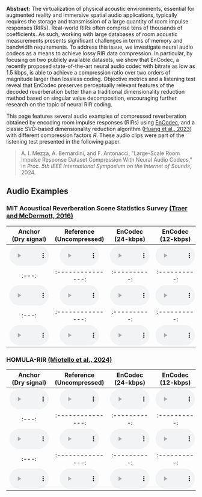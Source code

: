 __Abstract:__ The virtualization of physical acoustic environments, essential for augmented reality and immersive spatial audio applications, typically requires the storage and transmission of a large quantity of room impulse responses (RIRs). Real-world RIRs often comprise tens of thousands of coefficients. As such, working with large databases of room acoustic measurements presents significant challenges in terms of memory and bandwidth requirements. To address this issue, we investigate neural audio codecs as a means to achieve lossy RIR data compression. In particular, by focusing on two publicly available datasets, we show that EnCodec, a recently proposed state-of-the-art neural audio codec with bitrate as low as 1.5 kbps, is able to achieve a compression ratio over two orders of magnitude larger than lossless coding. Objective metrics and a listening test reveal that EnCodec preserves perceptually relevant features of the decoded reverberation better than a traditional dimensionality reduction method based on singular value decomposition, encouraging further research on the topic of neural RIR coding. 

This page features several audio examples of compressed reverberation obtained by encoding room impulse responses (RIRs) using [EnCodec](https://github.com/facebookresearch/encodec), and a classic SVD-based dimensionality reduction algorithm ([Huang et al., 2023](https://doi.org/10.1109/LSP.2023.3306619)) with different compression factors _R_.
These audio clips were part of the listening test presented in the following paper.

> A. I. Mezza, A. Bernardini, and F. Antonacci, "Large-Scale Room Impulse Response Dataset Compression With Neural Audio Codecs," in *Proc. 5th IEEE International Symposium on the Internet of Sounds*, 2024.

## Audio Examples

### MIT Acoustical Reverberation Scene Statistics Survey [(Traer and McDermott, 2016)](https://mcdermottlab.mit.edu/Reverb/IR_Survey.html)

| Anchor<br>(Dry signal)  | Reference<br>(Uncompressed) | EnCodec<br>(24-kbps) | EnCodec<br>(12-kbps) | EnCodec<br>(6-kbps) | EnCodec<br>(3-kbps) | EnCodec<br>(1.5-kbps) |  SVD (R=16)  | SVD (R=8) | SVD (R=4) |
| :---: | :---------------: | :----------: | :----------: | :---: | :----: | :----: | :---: | :-----: | :------------: |
| <audio controls  preload="auto" style="width: 105px"><source src="audio/dry/p300.wav" type="audio/mpeg">Your browser does not support the audio element.</audio> | <audio controls  preload="auto" style="width: 105px"><source src="audio/reference/p300-reference.wav" type="audio/mpeg">Your browser does not support the audio element.</audio> | <audio controls  preload="auto" style="width: 105px"><source src="audio/encodec/p300-24kbps.wav" type="audio/mpeg">Your browser does not support the audio element.</audio> | <audio controls  preload="auto" style="width: 105px"><source src="audio/encodec/p300-12kbps.wav" type="audio/mpeg">Your browser does not support the audio element.</audio> | <audio controls  preload="auto" style="width: 105px"><source src="audio/encodec/p300-6kbps.wav" type="audio/mpeg">Your browser does not support the audio element.</audio> | <audio controls  preload="auto" style="width: 105px"><source src="audio/encodec/p300-3kbps.wav" type="audio/mpeg">Your browser does not support the audio element.</audio>| <audio controls  preload="auto" style="width: 105px"><source src="audio/encodec/p300-1.5kbps.wav" type="audio/mpeg">Your browser does not support the audio element.</audio>|  <audio controls  preload="auto" style="width: 105px"><source src="audio/svd/p300-R=16.wav" type="audio/mpeg">Your browser does not support the audio element.</audio>| <audio controls  preload="auto" style="width: 105px"><source src="audio/svd/p300-R=8.wav" type="audio/mpeg">Your browser does not support the audio element.</audio>| <audio controls  preload="auto" style="width: 105px"><source src="audio/svd/p300-R=4.wav" type="audio/mpeg">Your browser does not support the audio element.</audio>|
| :---: | :---------------: | :----------: | :----------: | :---: | :----: | :----: | :---: | :-----: | :------------: |
| <audio controls  preload="auto" style="width: 105px"><source src="audio/dry/p227.wav" type="audio/mpeg">Your browser does not support the audio element.</audio>| <audio controls  preload="auto" style="width: 105px"><source src="audio/reference/p227-reference.wav" type="audio/mpeg">Your browser does not support the audio element.</audio> | <audio controls  preload="auto" style="width: 105px"><source src="audio/encodec/p227-24kbps.wav" type="audio/mpeg">Your browser does not support the audio element.</audio> | <audio controls  preload="auto" style="width: 105px"><source src="audio/encodec/p227-12kbps.wav" type="audio/mpeg">Your browser does not support the audio element.</audio> | <audio controls  preload="auto" style="width: 105px"><source src="audio/encodec/p227-6kbps.wav" type="audio/mpeg">Your browser does not support the audio element.</audio> | <audio controls  preload="auto" style="width: 105px"><source src="audio/encodec/p227-3kbps.wav" type="audio/mpeg">Your browser does not support the audio element.</audio>| <audio controls  preload="auto" style="width: 105px"><source src="audio/encodec/p227-1.5kbps.wav" type="audio/mpeg">Your browser does not support the audio element.</audio>|  <audio controls  preload="auto" style="width: 105px"><source src="audio/svd/p227-R=16.wav" type="audio/mpeg">Your browser does not support the audio element.</audio>| <audio controls  preload="auto" style="width: 105px"><source src="audio/svd/p227-R=8.wav" type="audio/mpeg">Your browser does not support the audio element.</audio>| <audio controls  preload="auto" style="width: 105px"><source src="audio/svd/p227-R=4.wav" type="audio/mpeg">Your browser does not support the audio element.</audio>|
| :---: | :---------------: | :----------: | :----------: | :---: | :----: | :----: | :---: | :-----: | :------------: |
| <audio controls  preload="auto" style="width: 105px"><source src="audio/dry/DontMeanAthing_Sax.wav" type="audio/mpeg">Your browser does not support the audio element.</audio> | <audio controls  preload="auto" style="width: 105px"><source src="audio/reference/DontMeanAthing_Sax-reference.wav" type="audio/mpeg">Your browser does not support the audio element.</audio> | <audio controls  preload="auto" style="width: 105px"><source src="audio/encodec/DontMeanAthing_Sax-24kbps.wav" type="audio/mpeg">Your browser does not support the audio element.</audio> | <audio controls  preload="auto" style="width: 105px"><source src="audio/encodec/DontMeanAthing_Sax-12kbps.wav" type="audio/mpeg">Your browser does not support the audio element.</audio> | <audio controls  preload="auto" style="width: 105px"><source src="audio/encodec/DontMeanAthing_Sax-6kbps.wav" type="audio/mpeg">Your browser does not support the audio element.</audio> | <audio controls  preload="auto" style="width: 105px"><source src="audio/encodec/DontMeanAthing_Sax-3kbps.wav" type="audio/mpeg">Your browser does not support the audio element.</audio>| <audio controls  preload="auto" style="width: 105px"><source src="audio/encodec/DontMeanAthing_Sax-1.5kbps.wav" type="audio/mpeg">Your browser does not support the audio element.</audio>|  <audio controls  preload="auto" style="width: 105px"><source src="audio/svd/DontMeanAthing_Sax-R=16.wav" type="audio/mpeg">Your browser does not support the audio element.</audio>| <audio controls  preload="auto" style="width: 105px"><source src="audio/svd/DontMeanAthing_Sax-R=8.wav" type="audio/mpeg">Your browser does not support the audio element.</audio>| <audio controls  preload="auto" style="width: 105px"><source src="audio/svd/DontMeanAthing_Sax-R=4.wav" type="audio/mpeg">Your browser does not support the audio element.</audio>|

### HOMULA-RIR [(Miotello et al., 2024)](https://doi.org/10.1109/ICASSPW62465.2024.10626753)

| Anchor<br>(Dry signal)  | Reference<br>(Uncompressed) | EnCodec<br>(24-kbps) | EnCodec<br>(12-kbps) | EnCodec<br>(6-kbps) | EnCodec<br>(3-kbps) | EnCodec<br>(1.5-kbps) |  SVD (R=16)  | SVD (R=8) | SVD (R=4) |
| :---: | :---------------: | :----------: | :----------: | :---: | :----: | :----: | :---: | :-----: | :------------: |
| <audio controls  preload="auto" style="width: 105px"><source src="audio/dry/p225.wav" type="audio/mpeg">Your browser does not support the audio element.</audio>| <audio controls  preload="auto" style="width: 105px"><source src="audio/reference/p225-reference.wav" type="audio/mpeg">Your browser does not support the audio element.</audio> | <audio controls  preload="auto" style="width: 105px"><source src="audio/encodec/p225-24kbps.wav" type="audio/mpeg">Your browser does not support the audio element.</audio> | <audio controls  preload="auto" style="width: 105px"><source src="audio/encodec/p225-12kbps.wav" type="audio/mpeg">Your browser does not support the audio element.</audio> | <audio controls  preload="auto" style="width: 105px"><source src="audio/encodec/p225-6kbps.wav" type="audio/mpeg">Your browser does not support the audio element.</audio> | <audio controls  preload="auto" style="width: 105px"><source src="audio/encodec/p225-3kbps.wav" type="audio/mpeg">Your browser does not support the audio element.</audio>| <audio controls  preload="auto" style="width: 105px"><source src="audio/encodec/p225-1.5kbps.wav" type="audio/mpeg">Your browser does not support the audio element.</audio>|  <audio controls  preload="auto" style="width: 105px"><source src="audio/svd/p225-R=16.wav" type="audio/mpeg">Your browser does not support the audio element.</audio>| <audio controls  preload="auto" style="width: 105px"><source src="audio/svd/p225-R=8.wav" type="audio/mpeg">Your browser does not support the audio element.</audio>| <audio controls  preload="auto" style="width: 105px"><source src="audio/svd/p225-R=4.wav" type="audio/mpeg">Your browser does not support the audio element.</audio>|
| :---: | :---------------: | :----------: | :----------: | :---: | :----: | :----: | :---: | :-----: | :------------: |
| <audio controls  preload="auto" style="width: 105px"><source src="audio/dry/p292.wav" type="audio/mpeg">Your browser does not support the audio element.</audio> | <audio controls  preload="auto" style="width: 105px"><source src="audio/reference/p292-reference.wav" type="audio/mpeg">Your browser does not support the audio element.</audio> | <audio controls  preload="auto" style="width: 105px"><source src="audio/encodec/p292-24kbps.wav" type="audio/mpeg">Your browser does not support the audio element.</audio> | <audio controls  preload="auto" style="width: 105px"><source src="audio/encodec/p292-12kbps.wav" type="audio/mpeg">Your browser does not support the audio element.</audio> | <audio controls  preload="auto" style="width: 105px"><source src="audio/encodec/p292-6kbps.wav" type="audio/mpeg">Your browser does not support the audio element.</audio> | <audio controls  preload="auto" style="width: 105px"><source src="audio/encodec/p292-3kbps.wav" type="audio/mpeg">Your browser does not support the audio element.</audio>| <audio controls  preload="auto" style="width: 105px"><source src="audio/encodec/p292-1.5kbps.wav" type="audio/mpeg">Your browser does not support the audio element.</audio>|  <audio controls  preload="auto" style="width: 105px"><source src="audio/svd/p292-R=16.wav" type="audio/mpeg">Your browser does not support the audio element.</audio>| <audio controls  preload="auto" style="width: 105px"><source src="audio/svd/p292-R=8.wav" type="audio/mpeg">Your browser does not support the audio element.</audio>| <audio controls  preload="auto" style="width: 105px"><source src="audio/svd/p292-R=4.wav" type="audio/mpeg">Your browser does not support the audio element.</audio>|
| :---: | :---------------: | :----------: | :----------: | :---: | :----: | :----: | :---: | :-----: | :------------: |
| <audio controls  preload="auto" style="width: 105px"><source src="audio/dry/Canon_Cello.wav" type="audio/mpeg">Your browser does not support the audio element.</audio> | <audio controls  preload="auto" style="width: 105px"><source src="audio/reference/Canon_Cello-reference.wav" type="audio/mpeg">Your browser does not support the audio element.</audio> | <audio controls  preload="auto" style="width: 105px"><source src="audio/encodec/Canon_Cello-24kbps.wav" type="audio/mpeg">Your browser does not support the audio element.</audio> | <audio controls  preload="auto" style="width: 105px"><source src="audio/encodec/Canon_Cello-12kbps.wav" type="audio/mpeg">Your browser does not support the audio element.</audio> | <audio controls  preload="auto" style="width: 105px"><source src="audio/encodec/Canon_Cello-6kbps.wav" type="audio/mpeg">Your browser does not support the audio element.</audio> | <audio controls  preload="auto" style="width: 105px"><source src="audio/encodec/Canon_Cello-3kbps.wav" type="audio/mpeg">Your browser does not support the audio element.</audio>| <audio controls  preload="auto" style="width: 105px"><source src="audio/encodec/Canon_Cello-1.5kbps.wav" type="audio/mpeg">Your browser does not support the audio element.</audio>|  <audio controls  preload="auto" style="width: 105px"><source src="audio/svd/Canon_Cello-R=16.wav" type="audio/mpeg">Your browser does not support the audio element.</audio>| <audio controls  preload="auto" style="width: 105px"><source src="audio/svd/Canon_Cello-R=8.wav" type="audio/mpeg">Your browser does not support the audio element.</audio>| <audio controls  preload="auto" style="width: 105px"><source src="audio/svd/Canon_Cello-R=4.wav" type="audio/mpeg">Your browser does not support the audio element.</audio>|
